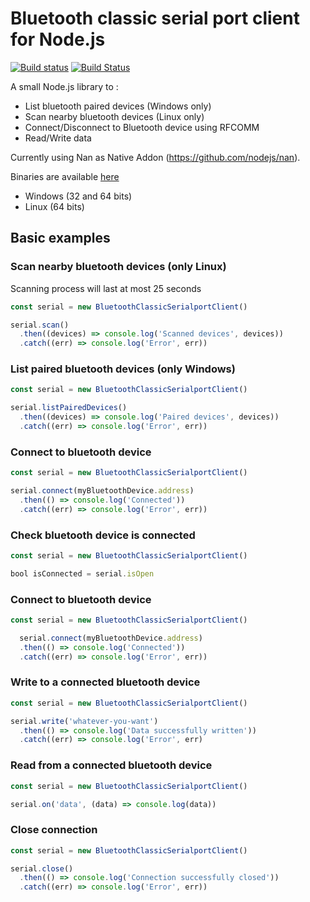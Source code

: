 # Bluetooth classic serial port client for Node.js

[![Build status](https://ci.appveyor.com/api/projects/status/snf6wbvfi10y7d4c/branch/master?svg=true)](https://ci.appveyor.com/project/PatRedway/bluetooth-classic-serialport-client/branch/master)
[![Build Status](https://travis-ci.org/PatRedway/bluetooth-classic-serialport-client.svg?branch=master)](https://travis-ci.org/PatRedway/bluetooth-classic-serialport-client)

A small Node.js library to :
* List bluetooth paired devices (Windows only)
* Scan nearby bluetooth devices (Linux only)
* Connect/Disconnect to Bluetooth device using RFCOMM
* Read/Write data

Currently using Nan as Native Addon (https://github.com/nodejs/nan).

Binaries are available [here](https://github.com/PatRedway/bluetooth-classic-serialport-client/releases)
* Windows (32 and 64 bits)
* Linux (64 bits)

## Basic examples

### Scan nearby bluetooth devices (only Linux)

Scanning process will last at most 25 seconds

``` javascript
const serial = new BluetoothClassicSerialportClient()

serial.scan()
  .then((devices) => console.log('Scanned devices', devices))
  .catch((err) => console.log('Error', err))
```

### List paired bluetooth devices (only Windows)

``` javascript
const serial = new BluetoothClassicSerialportClient()

serial.listPairedDevices()
  .then((devices) => console.log('Paired devices', devices))
  .catch((err) => console.log('Error', err))
```

### Connect to bluetooth device

``` javascript
const serial = new BluetoothClassicSerialportClient()

serial.connect(myBluetoothDevice.address)
  .then(() => console.log('Connected'))
  .catch((err) => console.log('Error', err))
```

### Check bluetooth device is connected

``` javascript
const serial = new BluetoothClassicSerialportClient()

bool isConnected = serial.isOpen
```

### Connect to bluetooth device

``` javascript
const serial = new BluetoothClassicSerialportClient()

  serial.connect(myBluetoothDevice.address)
  .then(() => console.log('Connected'))
  .catch((err) => console.log('Error', err))
```

### Write to a connected bluetooth device

``` javascript
const serial = new BluetoothClassicSerialportClient()

serial.write('whatever-you-want')
  .then(() => console.log('Data successfully written'))
  .catch((err) => console.log('Error', err)
```

### Read from a connected bluetooth device 

``` javascript
const serial = new BluetoothClassicSerialportClient()

serial.on('data', (data) => console.log(data))
```

### Close connection 

``` javascript
const serial = new BluetoothClassicSerialportClient()

serial.close()
  .then(() => console.log('Connection successfully closed'))
  .catch((err) => console.log('Error', err))
```